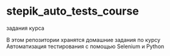 # stepik_auto_tests_course
задания курса

В этом репозитории хранятся домашние задания по курсу Автоматизация тестирования с помощью Selenium и Python